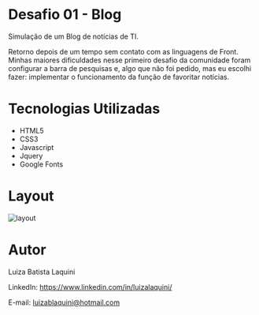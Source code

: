 # Desafio 01 - Blog
Simulação de um Blog de notícias de TI.

Retorno depois de um tempo sem contato com as linguagens de Front. Minhas maiores dificuldades nesse primeiro desafio da comunidade foram configurar a barra de pesquisas e, algo que não foi pedido, mas eu escolhi fazer: implementar o funcionamento da função de favoritar notícias.

# Tecnologias Utilizadas
- HTML5
- CSS3
- Javascript
- Jquery
- Google Fonts

# Layout
![layout](https://user-images.githubusercontent.com/72242547/156296973-4b9c2ca7-1466-4737-a62d-92abd70a6286.png)

# Autor
Luiza Batista Laquini

LinkedIn: https://www.linkedin.com/in/luizalaquini/

E-mail: luizablaquini@hotmail.com
